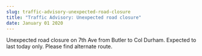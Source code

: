 ```yaml
---
slug: traffic-advisory-unexpected-road-closure
title: "Traffic Advisory: Unexpected road closure"
date: January 01 2020
---
```


 
<p>
  Unexpected road closure on 7th Ave from Butler to Col Durham. Expected to last
  today only. Please find alternate route.
</p>
 
